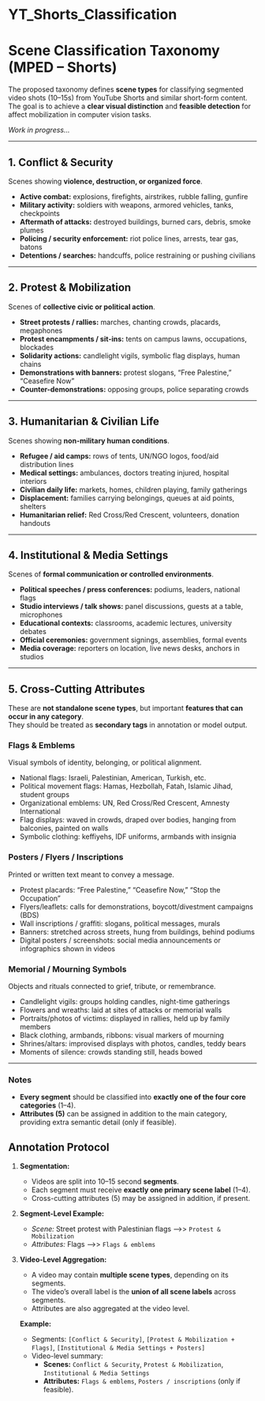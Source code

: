 # YT_Shorts_Classification

# Scene Classification Taxonomy (MPED – Shorts)

The proposed taxonomy defines **scene types** for classifying segmented video shots (10–15s) from YouTube Shorts and similar short-form content.  
The goal is to achieve a **clear visual distinction** and **feasible detection** for affect mobilization in computer vision tasks.

*Work in progress...*

---

## 1. Conflict & Security
Scenes showing **violence, destruction, or organized force**.

- **Active combat:** explosions, firefights, airstrikes, rubble falling, gunfire  
- **Military activity:** soldiers with weapons, armored vehicles, tanks, checkpoints  
- **Aftermath of attacks:** destroyed buildings, burned cars, debris, smoke plumes  
- **Policing / security enforcement:** riot police lines, arrests, tear gas, batons  
- **Detentions / searches:** handcuffs, police restraining or pushing civilians  

---

## 2. Protest & Mobilization
Scenes of **collective civic or political action**.

- **Street protests / rallies:** marches, chanting crowds, placards, megaphones  
- **Protest encampments / sit-ins:** tents on campus lawns, occupations, blockades  
- **Solidarity actions:** candlelight vigils, symbolic flag displays, human chains  
- **Demonstrations with banners:** protest slogans, “Free Palestine,” “Ceasefire Now”  
- **Counter-demonstrations:** opposing groups, police separating crowds  

---

## 3. Humanitarian & Civilian Life
Scenes showing **non-military human conditions**.

- **Refugee / aid camps:** rows of tents, UN/NGO logos, food/aid distribution lines  
- **Medical settings:** ambulances, doctors treating injured, hospital interiors  
- **Civilian daily life:** markets, homes, children playing, family gatherings  
- **Displacement:** families carrying belongings, queues at aid points, shelters  
- **Humanitarian relief:** Red Cross/Red Crescent, volunteers, donation handouts  

---

## 4. Institutional & Media Settings
Scenes of **formal communication or controlled environments**.

- **Political speeches / press conferences:** podiums, leaders, national flags  
- **Studio interviews / talk shows:** panel discussions, guests at a table, microphones  
- **Educational contexts:** classrooms, academic lectures, university debates  
- **Official ceremonies:** government signings, assemblies, formal events  
- **Media coverage:** reporters on location, live news desks, anchors in studios  

---

## 5. Cross-Cutting Attributes
These are **not standalone scene types**, but important **features that can occur in any category**.  
They should be treated as **secondary tags** in annotation or model output.

### Flags & Emblems
Visual symbols of identity, belonging, or political alignment.  
- National flags: Israeli, Palestinian, American, Turkish, etc.  
- Political movement flags: Hamas, Hezbollah, Fatah, Islamic Jihad, student groups  
- Organizational emblems: UN, Red Cross/Red Crescent, Amnesty International  
- Flag displays: waved in crowds, draped over bodies, hanging from balconies, painted on walls  
- Symbolic clothing: keffiyehs, IDF uniforms, armbands with insignia  

### Posters / Flyers / Inscriptions
Printed or written text meant to convey a message.  
- Protest placards: “Free Palestine,” “Ceasefire Now,” “Stop the Occupation”  
- Flyers/leaflets: calls for demonstrations, boycott/divestment campaigns (BDS)  
- Wall inscriptions / graffiti: slogans, political messages, murals  
- Banners: stretched across streets, hung from buildings, behind podiums  
- Digital posters / screenshots: social media announcements or infographics shown in videos  

### Memorial / Mourning Symbols
Objects and rituals connected to grief, tribute, or remembrance.  
- Candlelight vigils: groups holding candles, night-time gatherings  
- Flowers and wreaths: laid at sites of attacks or memorial walls  
- Portraits/photos of victims: displayed in rallies, held up by family members  
- Black clothing, armbands, ribbons: visual markers of mourning  
- Shrines/altars: improvised displays with photos, candles, teddy bears  
- Moments of silence: crowds standing still, heads bowed  


---

### Notes
- **Every segment** should be classified into **exactly one of the four core categories** (1–4).  
- **Attributes (5)** can be assigned in addition to the main category, providing extra semantic detail (only if feasible).


## Annotation Protocol

1. **Segmentation:**  
   - Videos are split into 10–15 second **segments**.  
   - Each segment must receive **exactly one primary scene label** (1–4).  
   - Cross-cutting attributes (5) may be assigned in addition, if present.  

2. **Segment-Level Example:**  
   - *Scene:* Street protest with Palestinian flags -->> `Protest & Mobilization`  
   - *Attributes:* Flags -->> `Flags & emblems`  

3. **Video-Level Aggregation:**  
   - A video may contain **multiple scene types**, depending on its segments.  
   - The video’s overall label is the **union of all scene labels** across segments.  
   - Attributes are also aggregated at the video level.  

   **Example:**  
   - Segments: `[Conflict & Security]`, `[Protest & Mobilization + Flags]`, `[Institutional & Media Settings + Posters]`  
   - Video-level summary:  
     - **Scenes:** `Conflict & Security`, `Protest & Mobilization`, `Institutional & Media Settings`  
     - **Attributes:** `Flags & emblems`, `Posters / inscriptions` (only if feasible).

